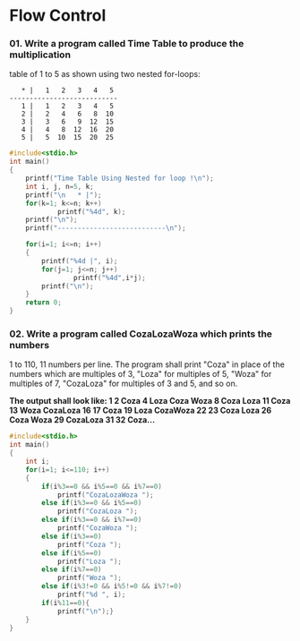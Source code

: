 # Flow Control 

### 01. Write a program called Time Table to produce the multiplication 
table of 1 to 5 as shown using two nested for-loops:
```
   * |   1   2   3   4   5  
---------------------------
   1 |   1   2   3   4   5  
   2 |   2   4   6   8  10 
   3 |   3   6   9  12  15 
   4 |   4   8  12  16  20  
   5 |   5  10  15  20  25
```
```.c
#include<stdio.h>
int main()
{
    printf("Time Table Using Nested for loop !\n");
    int i, j, n=5, k;
    printf("\n   * |");
    for(k=1; k<=n; k++)
            printf("%4d", k);
    printf("\n");
    printf("---------------------------\n");

    for(i=1; i<=n; i++)
    {
        printf("%4d |", i);
        for(j=1; j<=n; j++)
                printf("%4d",i*j);
        printf("\n");
    }
    return 0;
}
```

### 02. Write a program called CozaLozaWoza which prints the numbers
1 to 110, 11 numbers per line. The program shall print "Coza" 
in place of the numbers which are multiples of 3, "Loza" for 
multiples of 5, "Woza" for multiples of 7, "CozaLoza" for 
multiples of 3 and 5, and so on.
  
**The output shall look like:
1 2 Coza 4 Loza Coza Woza 8 Coza Loza 11 Coza 13 Woza CozaLoza 
16 17 Coza 19 Loza CozaWoza 22 23 Coza Loza 26 Coza Woza 29 
CozaLoza 31 32 Coza...**

```.c
#include<stdio.h>
int main()
{
    int i;
    for(i=1; i<=110; i++)
    {
        if(i%3==0 && i%5==0 && i%7==0)
            printf("CozaLozaWoza ");
        else if(i%3==0 && i%5==0)
            printf("CozaLoza ");
        else if(i%3==0 && i%7==0)
            printf("CozaWoza ");
        else if(i%3==0)
            printf("Coza ");
        else if(i%5==0)
            printf("Loza ");
        else if(i%7==0)
            printf("Woza ");
        else if(i%3!=0 && i%5!=0 && i%7!=0)
            printf("%d ", i);
        if(i%11==0){
            printf("\n");}
    }
}
```
